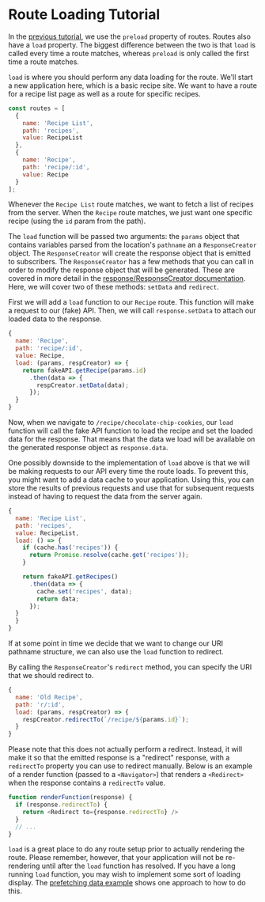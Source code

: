 # Route Loading Tutorial

In the [previous tutorial](./05-code-splitting.md), we use the `preload` property of routes. Routes also have a `load` property. The biggest difference between the two is that `load` is called every time a route matches, whereas `preload` is only called the first time a route matches.

`load` is where you should perform any data loading for the route. We'll start a new application here, which is a basic recipe site. We want to have a route for a recipe list page as well as a route for specific recipes.

```js
const routes = [
  {
    name: 'Recipe List',
    path: 'recipes',
    value: RecipeList
  },
  {
    name: 'Recipe',
    path: 'recipe/:id',
    value: Recipe
  }
];
```

Whenever the `Recipe List` route matches, we want to fetch a list of recipes from the server. When the `Recipe` route matches, we just want one specific recipe (using the `id` param from the path).

The `load` function will be passed two arguments: the `params` object that contains variables parsed from the location's `pathname` an a `ResponseCreator` object. The `ResponseCreator` will create the response object that is emitted to subscribers. The `ResponseCreator` has a few methods that you can call in order to modify the response object that will be generated. These are covered in more detail in the [response/ResponseCreator documentation](../../packages/curi/docs/API/response.md). Here, we will cover two of these methods: `setData` and `redirect`.

First we will add a `load` function to our `Recipe` route. This function will make a request to our (fake) API. Then, we will call `response.setData` to attach our loaded data to the response.

```js
{
  name: 'Recipe',
  path: 'recipe/:id',
  value: Recipe,
  load: (params, respCreator) => {
    return fakeAPI.getRecipe(params.id)
      .then(data => {
        respCreator.setData(data);
      });
  }
}
```

Now, when we navigate to `/recipe/chocolate-chip-cookies`, our `load` function will call the fake API function to load the recipe and set the loaded data for the response. That means that the data we load will be available on the generated response object as `response.data`.

One possibly downside to the implementation of `load` above is that we will be making requests to our API every time the route loads. To prevent this, you might want to add a data cache to your application. Using this, you can store the results of previous requests and use that for subsequent requests instead of having to request the data from the server again.

```js
{
  name: 'Recipe List',
  path: 'recipes',
  value: RecipeList,
  load: () => {
    if (cache.has('recipes')) {
      return Promise.resolve(cache.get('recipes'));
    }

    return fakeAPI.getRecipes()
      .then(data => {
        cache.set('recipes', data);
        return data;
      });
  }
  }
}
```

If at some point in time we decide that we want to change our URI pathname structure, we can also use the `load` function to redirect.

By calling the `ResponseCreator`'s `redirect` method, you can specify the URI that we should redirect to. 

```js
{
  name: 'Old Recipe',
  path: 'r/:id',
  load: (params, respCreator) => {
    respCreator.redirectTo(`/recipe/${params.id}`);
  }
}
```

Please note that this does not actually perform a redirect. Instead, it will make it so that the emitted response is a "redirect" response, with a `redirectTo` property you can use to redirect manually. Below is an example of a render function (passed to a `<Navigator>`) that renders a `<Redirect>` when the response contains a `redirectTo` value.

```js
function renderFunction(response) {
  if (response.redirectTo) {
    return <Redirect to={response.redirectTo} />
  }
  // ...
}
```

`load` is a great place to do any route setup prior to actually rendering the route. Please remember, however, that your application will not be re-rendering until after the `load` function has resolved. If you have a long running `load` function, you may wish to implement some sort of loading display. The [prefetching data example](../../examples/prefetch-data) shows one approach to how to do this.

